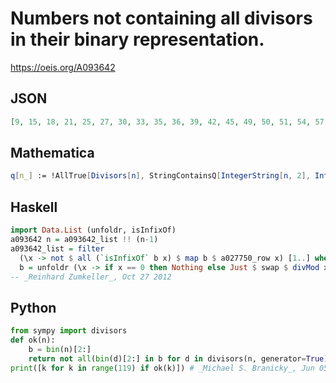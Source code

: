 # Numbers not containing all divisors in their binary representation\.
https://oeis.org/A093642
## JSON
```JSON
[9, 15, 18, 21, 25, 27, 30, 33, 35, 36, 39, 42, 45, 49, 50, 51, 54, 57, 60, 63, 65, 66, 69, 70, 72, 75, 77, 78, 81, 84, 85, 87, 90, 91, 93, 95, 98, 99, 100, 102, 105, 108, 110, 111, 114, 115, 117, 119, 120, 121, 123, 125, 126, 129, 130, 132, 133, 135, 138, 140, 141]
```
## Mathematica
```Mathematica
q[n_] := !AllTrue[Divisors[n], StringContainsQ[IntegerString[n, 2], IntegerString[#, 2]] &]; Select[Range[150], q] (* _Amiram Eldar_, Jun 05 2022 *)
```
## Haskell
```Haskell
import Data.List (unfoldr, isInfixOf)
a093642 n = a093642_list !! (n-1)
a093642_list = filter
  (\x -> not $ all (`isInfixOf` b x) $ map b $ a027750_row x) [1..] where
  b = unfoldr (\x -> if x == 0 then Nothing else Just $ swap $ divMod x 2)
-- _Reinhard Zumkeller_, Oct 27 2012
```
## Python
```Python
from sympy import divisors
def ok(n):
    b = bin(n)[2:]
    return not all(bin(d)[2:] in b for d in divisors(n, generator=True))
print([k for k in range(119) if ok(k)]) # _Michael S. Branicky_, Jun 05 2022
```
